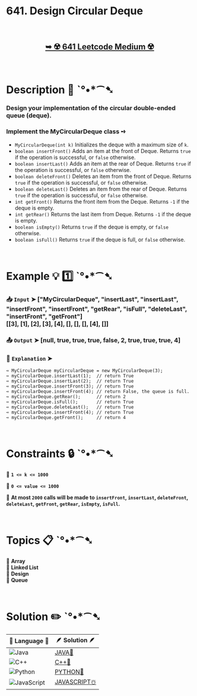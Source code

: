 # 641. Design Circular Deque

</br>

<h2 align="center"> 

<a href="https://leetcode.com/problems/design-circular-deque/description/?envType=daily-question&envId=2024-09-28"><strong>➥ ☢️ 641 Leetcode Medium ☢️ </strong></a>
</h2>

</br>

# Description 📜 ˋ°•*⁀➷

### Design your implementation of the circular double-ended queue (deque).

### Implement the MyCircularDeque class ➺

- `MyCircularDeque(int k)` Initializes the deque with a maximum size of `k`.
- `boolean insertFront()` Adds an item at the front of Deque. Returns `true` if the operation is successful, or `false` otherwise.
- `boolean insertLast()` Adds an item at the rear of Deque. Returns `true` if the operation is successful, or `false` otherwise.
- `boolean deleteFront()` Deletes an item from the front of Deque. Returns `true` if the operation is successful, or `false` otherwise.
- `boolean deleteLast()` Deletes an item from the rear of Deque. Returns `true` if the operation is successful, or `false` otherwise.
- `int getFront()` Returns the front item from the Deque. Returns `-1` if the deque is empty.
- `int getRear()` Returns the last item from Deque. Returns `-1` if the deque is empty.
- `boolean isEmpty()` Returns `true` if the deque is empty, or `false` otherwise.
- `boolean isFull()` Returns `true` if the deque is full, or `false` otherwise.

</br>

# Example 💡 1️⃣ ˋ°•*⁀➷

  ### 📥 `Input`  ➤ ["MyCircularDeque", "insertLast", "insertLast", "insertFront", "insertFront", "getRear", "isFull", "deleteLast", "insertFront", "getFront"] </br> [[3], [1], [2], [3], [4], [], [], [], [4], []]

  ### 📤 `Output`  ➤ [null, true, true, true, false, 2, true, true, true, 4]

  ### 🔦 `Explanation`  ➤ 

    ➺ MyCircularDeque myCircularDeque = new MyCircularDeque(3);
    ➺ myCircularDeque.insertLast(1);  // return True
    ➺ myCircularDeque.insertLast(2);  // return True
    ➺ myCircularDeque.insertFront(3); // return True
    ➺ myCircularDeque.insertFront(4); // return False, the queue is full.
    ➺ myCircularDeque.getRear();      // return 2
    ➺ myCircularDeque.isFull();       // return True
    ➺ myCircularDeque.deleteLast();   // return True
    ➺ myCircularDeque.insertFront(4); // return True
    ➺ myCircularDeque.getFront();     // return 4

</br>

# Constraints 🔒 ˋ°•*⁀➷

🔹 **`1 <= k <= 1000`** </br>

🔹 **`0 <= value <= 1000`** </br>

🔹 **At most `2000` calls will be made to `insertFront`, `insertLast`, `deleteFront`, `deleteLast`, `getFront`, `getRear`, `isEmpty`, `isFull`.** </br>

</br>

# Topics 📋 ˋ°•*⁀➷

🔸 **Array**  </br>
🔸 **Linked List**  </br>
🔸 **Design**  </br>
🔸 **Queue**  </br>

</br>

# Solution ✏️ ˋ°•*⁀➷

| 📒 Language 📒  | 🪶 Solution 🪶 |
| ------------- | ------------- |
|  ![Java](https://img.shields.io/badge/java-%23ED8B00.svg?style=for-the-badge&logo=openjdk&logoColor=white)  | [JAVA🍁]() |
|  ![C++](https://img.shields.io/badge/c++-%2300599C.svg?style=for-the-badge&logo=c%2B%2B&logoColor=white)  | [C++🎲]()  |
|  ![Python](https://img.shields.io/badge/python-3670A0?style=for-the-badge&logo=python&logoColor=ffdd54)    | [PYTHON🍰]() |
| ![JavaScript](https://img.shields.io/badge/javascript-%23323330.svg?style=for-the-badge&logo=javascript&logoColor=%23F7DF1E)   | [JAVASCRIPT☃️]() |

